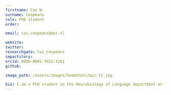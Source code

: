 ```yaml
---
firstname: Cas W.
surname: Coopmans
role: PhD student
order:

email: cas.coopmans@mpi.nl

website:
twitter:
researchgate: Cas_Coopmans
impactstory:
orcid: 0000-0001-7622-3161
github:

image_path: /assets/images/headshots/pic_CC.jpg

bio: I am a PhD student in the Neurobiology of Language department at the MPI and the Grammar and Cognition group of the Centre for Language Studies at Radboud University. I have a bachelor’s degree in Psychology from Utrecht University, and a master’s degree in Cognitive Neuroscience from Radboud University Nijmegen. My primary research interest lies at the intersection of theoretical linguistics, psycholinguistics, and cognitive neuroscience – specifically that part of the intersection that deals with our knowledge and representation of syntax. In my research, I use both behavioral and neuroscientific methods (EEG, MEG) in order to study how we infer hierarchically structured (syntactic) representations from linearly structured, word-by-word language input. My ultimate aim is to use the results of these psycholinguistic experiments to inform theoretical debates about the nature of syntactic representations, thereby helping to bridge the divide between linguistics and psycholinguistics.
---
```


